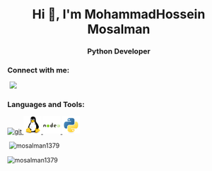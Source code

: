 <h1 align="center">Hi 👋, I'm MohammadHossein Mosalman</h1>
<h3 align="center">Python Developer</h3>

<h3 align="left">Connect with me: </h3><a style="margin:0 5px" href="https://www.linkedin.com/in/mohammad-hussein-mosalman/">
<img src="https://www.vectorlogo.zone/logos/linkedin/index.html">
</a>
<p align="left">
</p>

<h3 align="left">Languages and Tools:</h3>
<p align="left"> <a href="https://git-scm.com/" target="_blank" rel="noreferrer"> <img src="https://www.vectorlogo.zone/logos/git-scm/git-scm-icon.svg" alt="git" width="40" height="40"/> </a> <a href="https://www.linux.org/" target="_blank" rel="noreferrer"> <img src="https://raw.githubusercontent.com/devicons/devicon/master/icons/linux/linux-original.svg" alt="linux" width="40" height="40"/> </a> <a href="https://nodejs.org" target="_blank" rel="noreferrer"> <img src="https://raw.githubusercontent.com/devicons/devicon/master/icons/nodejs/nodejs-original-wordmark.svg" alt="nodejs" width="40" height="40"/> </a> <a href="https://www.python.org" target="_blank" rel="noreferrer"> <img src="https://raw.githubusercontent.com/devicons/devicon/master/icons/python/python-original.svg" alt="python" width="40" height="40"/> </a> </p>

<p>&nbsp;<img align="center" src="https://github-readme-stats.vercel.app/api?username=mosalman1379&show_icons=true&locale=en" alt="mosalman1379" /></p>

<p><img align="center" src="https://github-readme-streak-stats.herokuapp.com/?user=mosalman1379&" alt="mosalman1379" /></p>
